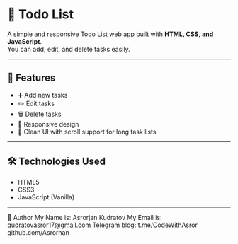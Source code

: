 # 📝 Todo List

A simple and responsive Todo List web app built with **HTML, CSS, and JavaScript**.  
You can add, edit, and delete tasks easily.

---

## 🚀 Features

- ➕ Add new tasks
- ✏️ Edit tasks
- 🗑️ Delete tasks
- 📱 Responsive design
- 🎨 Clean UI with scroll support for long task lists

---

## 🛠️ Technologies Used

- HTML5
- CSS3
- JavaScript (Vanilla)

---

👤 Author
My Name is: Asrorjan Kudratov
My Email is: qudratovasror17@gmail.com
Telegram blog: t.me/CodeWithAsror
github.com/Asrorhan
